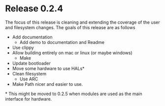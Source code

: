 # Release 0.2.4

The focus of this release is cleaning and extending the coverage of the user and filesystem changes. The goals of this
release are as follows

* Add documentation
    * Add demo to documentation and Readme
* Use clippy
* Allow building entirely on mac or linux (or maybe windows)
    * Make
* Update bootloader
* Move some hardware to use HALs*
* Clean filesystem
    * Use ARC
* Make Path nicer and easier to use.

\* This might be moved to 0.2.5 when modules are used as the main interface for hardware.